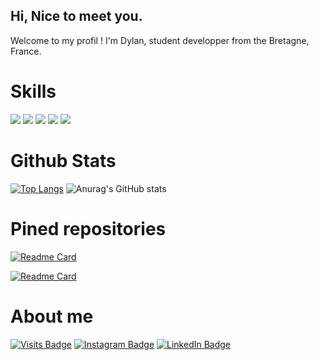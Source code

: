 ## Hi, Nice to meet you.

Welcome to my profil !
I'm Dylan, student developper from the Bretagne, France.

# Skills

![](https://img.shields.io/badge/Style-HTML-informational?style=flat&logo=html5&logoColor=white&color=4AB197)
![](https://img.shields.io/badge/Style-CSS-informational?style=flat&logo=css3&logoColor=white&color=4AB197)
![](https://img.shields.io/badge/Code-JavaScript-informational?style=flat&logo=javascript&logoColor=white&color=4AB197)
![](https://img.shields.io/badge/Code-Python-informational?style=flat&logo=python&logoColor=white&color=4AB197)
![](https://img.shields.io/badge/Code-C-informational?style=flat&logo=c&logoColor=white&color=4AB197)

# Github Stats

[![Top Langs](https://github-readme-stats.vercel.app/api/top-langs/?username=Daymortel&layout=compact)](https://github.com/Daymortel/github-readme-stats)
![Anurag's GitHub stats](https://github-readme-stats.vercel.app/api?username=Daymortel&theme=default&show_icons=true)

# Pined repositories

[![Readme Card](https://github-readme-stats.vercel.app/api/pin/?username=Daymortel&repo=github-readme-stats)](https://github.com/Daymortel/porto-dylan)

[![Readme Card](https://github-readme-stats.vercel.app/api/pin/?username=Daymortel&repo=github-readme-stats)](https://github.com/Daymortel/keylogger-gui)

# About me

[![Visits Badge](https://badges.pufler.dev/visits/Daymortel/Daymortel)](https://github.com/Daymortel)
[![Instagram Badge](https://img.shields.io/badge/Instagram-Profile-informational?style=flat&logo=instagram&logoColor=white&color=7232BD)](https://instagram.com/dylan.babonneau)
[![LinkedIn Badge](https://img.shields.io/badge/LinkedIn-Profile-informational?style=flat&logo=linkedin&logoColor=white&color=0D76A8)](https://www.linkedin.com/in/dylan-babonneau-27b9421bb/)
